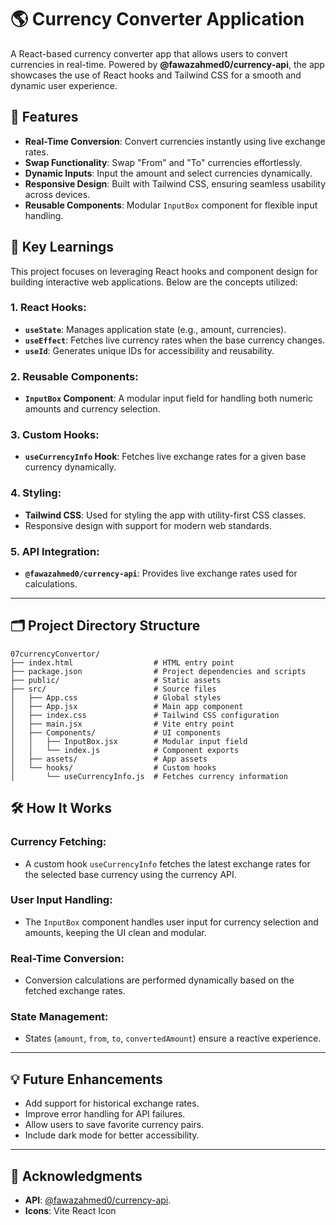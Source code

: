 # 🌎 Currency Converter Application

A React-based currency converter app that allows users to convert currencies in real-time. Powered by **@fawazahmed0/currency-api**, the app showcases the use of React hooks and Tailwind CSS for a smooth and dynamic user experience. 

## 🚀 Features
- **Real-Time Conversion**: Convert currencies instantly using live exchange rates.
- **Swap Functionality**: Swap "From" and "To" currencies effortlessly.
- **Dynamic Inputs**: Input the amount and select currencies dynamically.
- **Responsive Design**: Built with Tailwind CSS, ensuring seamless usability across devices.
- **Reusable Components**: Modular `InputBox` component for flexible input handling.
  
## 🧰 Key Learnings
This project focuses on leveraging React hooks and component design for building interactive web applications. Below are the concepts utilized:

### 1. **React Hooks**:
   - **`useState`**: Manages application state (e.g., amount, currencies).
   - **`useEffect`**: Fetches live currency rates when the base currency changes.
   - **`useId`**: Generates unique IDs for accessibility and reusability.

### 2. **Reusable Components**:
   - **`InputBox` Component**: A modular input field for handling both numeric amounts and currency selection.

### 3. **Custom Hooks**:
   - **`useCurrencyInfo` Hook**: Fetches live exchange rates for a given base currency dynamically.

### 4. **Styling**:
   - **Tailwind CSS**: Used for styling the app with utility-first CSS classes.
   - Responsive design with support for modern web standards.

### 5. **API Integration**:
   - **`@fawazahmed0/currency-api`**: Provides live exchange rates used for calculations.

---

## 🗂 Project Directory Structure

```plaintext
07currencyConvertor/
├── index.html                  # HTML entry point
├── package.json                # Project dependencies and scripts
├── public/                     # Static assets
├── src/                        # Source files
│   ├── App.css                 # Global styles
│   ├── App.jsx                 # Main app component
│   ├── index.css               # Tailwind CSS configuration
│   ├── main.jsx                # Vite entry point
│   ├── Components/             # UI components
│   │   ├── InputBox.jsx        # Modular input field
│   │   └── index.js            # Component exports
│   ├── assets/                 # App assets
│   └── hooks/                  # Custom hooks
│       └── useCurrencyInfo.js  # Fetches currency information
```

## **🛠 How It Works**

### Currency Fetching:
- A custom hook `useCurrencyInfo` fetches the latest exchange rates for the selected base currency using the currency API.

### User Input Handling:
- The `InputBox` component handles user input for currency selection and amounts, keeping the UI clean and modular.

### Real-Time Conversion:
- Conversion calculations are performed dynamically based on the fetched exchange rates.

### State Management:
- States (`amount`, `from`, `to`, `convertedAmount`) ensure a reactive experience.

---

## 💡 Future Enhancements
- Add support for historical exchange rates.
- Improve error handling for API failures.
- Allow users to save favorite currency pairs.
- Include dark mode for better accessibility.

---

## 🤝 Acknowledgments
- **API**: [@fawazahmed0/currency-api](https://cdn.jsdelivr.net/npm/@fawazahmed0/currency-api@latest/v1/currencies/usd.json).
- **Icons**: Vite React Icon
